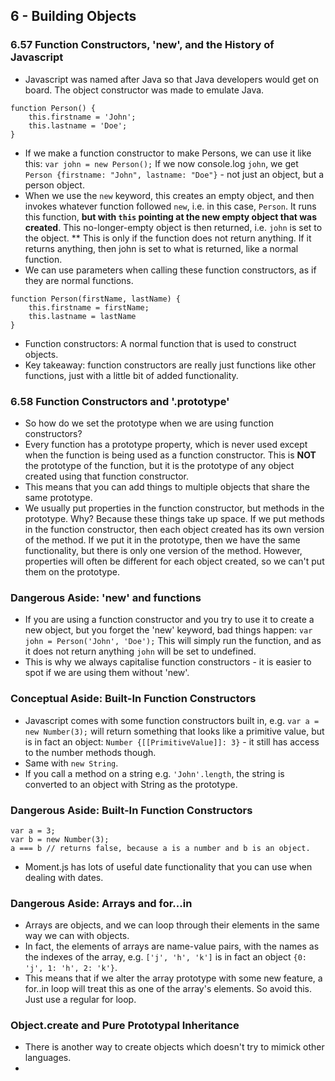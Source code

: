 ## 6 - Building Objects

### 6.57 Function Constructors, 'new', and the History of Javascript
* Javascript was named after Java so that Java developers would get on board. The object constructor was made to emulate Java.
```
function Person() {
    this.firstname = 'John';
    this.lastname = 'Doe';
}
```
* If we make a function constructor to make Persons, we can use it like this: `var john = new Person();` If we now console.log `john`, we get `Person {firstname: "John", lastname: "Doe"}` - not just an object, but a person object.
* When we use the `new` keyword, this creates an empty object, and then invokes whatever function followed `new`, i.e. in this case, `Person`. It runs this function, **but with `this` pointing at the new empty object that was created**. This no-longer-empty object is then returned, i.e. `john` is set to the object.
** This is only if the function does not return anything. If it returns anything, then john is set to what is returned, like a normal function.
* We can use parameters when calling these function constructors, as if they are normal functions. 
```
function Person(firstName, lastName) {
    this.firstname = firstName;
    this.lastname = lastName
}
```
* Function constructors: A normal function that is used to construct objects.
* Key takeaway: function constructors are really just functions like other functions, just with a little bit of added functionality.


### 6.58 Function Constructors and '.prototype'
* So how do we set the prototype when we are using function constructors?
* Every function has a prototype property, which is never used except when the function is being used as a function constructor. This is **NOT** the prototype of the function, but it is the prototype of any object created using that function constructor. 
* This means that you can add things to multiple objects that share the same prototype.
* We usually put properties in the function constructor, but methods in the prototype. Why? Because these things take up space. If we put methods in the function constructor, then each object created has its own version of the method. If we put it in the prototype, then we have the same functionality, but there is only one version of the method. However, properties will often be different for each object created, so we can't put them on the prototype.

### Dangerous Aside: 'new' and functions
* If you are using a function constructor and you try to use it to create a new object, but you forget the 'new' keyword, bad things happen: `var john = Person('John', 'Doe');` This will simply run the function, and as it does not return anything `john` will be set to undefined.
* This is why we always capitalise function constructors - it is easier to spot if we are using them without 'new'.

### Conceptual Aside: Built-In Function Constructors
* Javascript comes with some function constructors built in, e.g. `var a = new Number(3);` will return something that looks like a primitive value, but is in fact an object: `Number {[[PrimitiveValue]]: 3}` - it still has access to the number methods though.
* Same with `new String`.
* If you call a method on a string e.g. `'John'.length`, the string is converted to an object with String as the prototype.

### Dangerous Aside: Built-In Function Constructors
```
var a = 3;
var b = new Number(3);
a === b // returns false, because a is a number and b is an object.
```
* Moment.js has lots of useful date functionality that you can use when dealing with dates.

### Dangerous Aside: Arrays and for...in
* Arrays are objects, and we can loop through their elements in the same way we can with objects.
* In fact, the elements of arrays are name-value pairs, with the names as the indexes of the array, e.g. `['j', 'h', 'k']` is in fact an object `{0: 'j', 1: 'h', 2: 'k'}`. 
* This means that if we alter the array prototype with some new feature, a for..in loop will treat this as one of the array's elements. So avoid this. Just use a regular for loop.

### Object.create and Pure Prototypal Inheritance
* There is another way to create objects which doesn't try to mimick other languages.
* 